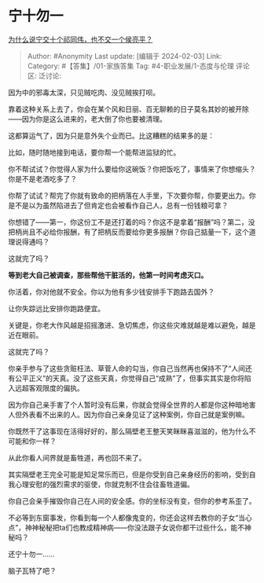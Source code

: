 # 宁十勿一
[为什么说宁交十个祁同伟，也不交一个侯亮平？](https://www.zhihu.com/question/635979082/answer/3385871141)

> Author: #Anonymity
> Last update: [编辑于 2024-02-03]
> Link:
> Category: #【答集】/01-家族答集
> Tag: #4-职业发展/1-态度与伦理
> 评论区:
> 泛讨论:

因为中的邪毒太深，只见贼吃肉、没见贼挨打呗。

靠着这种关系上去了，你会在某个风和日丽、百无聊赖的日子莫名其妙的被开除——因为你是这么进来的，老大倒了你也要被清理。

这都算运气了，因为只是意外失个业而已。比这糟糕的结果多的是：

比如，随时随地接到电话，要你帮一个能帮进监狱的忙。

你不帮试试？你觉得人家为什么要给你这碗饭？你把饭吃了，事情来了你想缩头？你是不是老酒吃多了？

你帮了试试？帮完了你就有致命的把柄落在人手里，下次要你帮，你要更出力。你是不是以为虽然陷进去了但肯定也会被看作自己人，总有一份钱粮可拿？

你想错了——第一，你这份工不是还打着的吗？你这不是拿着“报酬”吗？第二，没把柄尚且不必给你报酬，有了把柄反而要给你更多报酬？你自己掂量一下，这个道理说得通吗？

这就完了吗？

**等到老大自己被调查，那些帮他干脏活的，他第一时间考虑灭口。**

你活着，你对他就不安全。你以为他有多少钱安排手下跑路去国外？

让你失踪远比安排你跑路便宜。

关键是，你老大作风越是招摇激进、急切焦虑，你这些灾难就越是难以避免，越是近在眼前。

这就完了吗？

你亲手参与了这些贪赃枉法、草菅人命的勾当，你自己当然再也保持不了“人间还有公平正义”的天真。没了这些天真，你觉得自己“成熟”了，但事实其实是你将陷入远超客观限度的偏执。

因为你自己亲手害了个人暂时没有后果，你就会觉得全世界的人都是你这种暗地害人但外表看不出来的人。因为你自己亲身见证了这种案例，你自己就是案例嘛。

你既然干了这事现在活得好好的，那么隔壁老王整天笑眯眯喜滋滋的，他为什么不可能和你一样？

从此你看人间界就是畜牲道，再也回不来了。

其实隔壁老王完全可能是知足常乐而已，但是你受到自己亲身经历的影响，受到自我心理安慰的强烈需求的驱使，你就克制不住会往畜牲道偏。

你自己会亲手摧毁你自己在人间的安全感。你的坐标没有变，但你的参考系歪了。

不必等到东窗事发，你看到每一个人都像鬼变的，你还会这样去教你的子女“当心点”，神神秘秘把ta们也教成精神病——你没法跟子女说你都干过些什么，能不神秘吗？

还宁十勿一……

脑子瓦特了吧？
